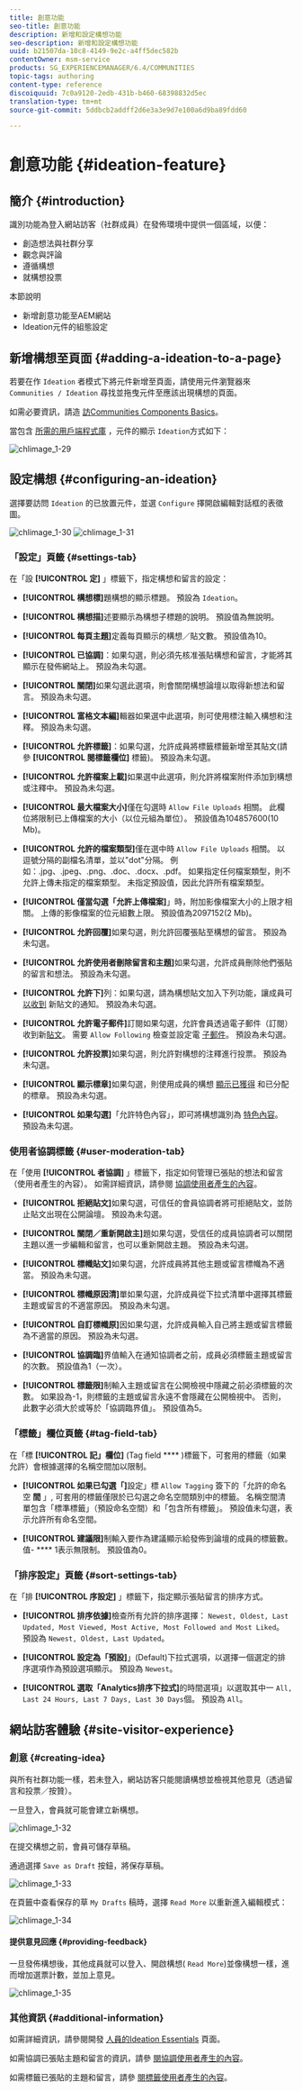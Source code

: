 ```yaml
---
title: 創意功能
seo-title: 創意功能
description: 新增和設定構想功能
seo-description: 新增和設定構想功能
uuid: b21507da-10c8-4149-9e2c-a4ff5dec582b
contentOwner: msm-service
products: SG_EXPERIENCEMANAGER/6.4/COMMUNITIES
topic-tags: authoring
content-type: reference
discoiquuid: 7c0a9120-2edb-431b-b460-68398832d5ec
translation-type: tm+mt
source-git-commit: 5ddbcb2addff2d6e3a3e9d7e100a6d9ba89fdd60

---
```



# 創意功能 {#ideation-feature}

## 簡介 {#introduction}

識別功能為登入網站訪客（社群成員）在發佈環境中提供一個區域，以便：

* 創造想法與社群分享
* 觀念與評論
* 遵循構想
* 就構想投票

本節說明

* 新增創意功能至AEM網站
* Ideation元件的組態設定

## 新增構想至頁面 {#adding-a-ideation-to-a-page}

若要在作 `Ideation` 者模式下將元件新增至頁面，請使用元件瀏覽器來 `Communities / Ideation` 尋找並拖曳元件至應該出現構想的頁面。

如需必要資訊，請造 [訪Communities Components Basics](basics.md)。

當包含 [所需的用戶端程式庫](ideation.md#essentials-for-client-side) ，元件的顯示 `Ideation`方式如下：

![chlimage_1-29](assets/chlimage_1-29.png)

## 設定構想 {#configuring-an-ideation}

選擇要訪問 `Ideation` 的已放置元件，並選 `Configure` 擇開啟編輯對話框的表徵圖。

![chlimage_1-30](assets/chlimage_1-30.png) ![chlimage_1-31](assets/chlimage_1-31.png)

### 「設定」頁籤 {#settings-tab}

在「設 **[!UICONTROL 定]** 」標籤下，指定構想和留言的設定：

* **[!UICONTROL 構想標]**&#x200B;題構想的顯示標題。 預設為 `Ideation`。

* **[!UICONTROL 構想描]**&#x200B;述要顯示為構想子標題的說明。 預設值為無說明。

* **[!UICONTROL 每頁主題]**&#x200B;定義每頁顯示的構想／貼文數。 預設值為10。

* **[!UICONTROL 已協調]**：如果勾選，則必須先核准張貼構想和留言，才能將其顯示在發佈網站上。 預設為未勾選。

* **[!UICONTROL 關閉]**&#x200B;如果勾選此選項，則會關閉構想論壇以取得新想法和留言。 預設為未勾選。

* **[!UICONTROL 富格文本編]**&#x200B;輯器如果選中此選項，則可使用標注輸入構想和注釋。 預設為未勾選。

* **[!UICONTROL 允許標籤]**：如果勾選，允許成員將標籤標籤新增至其貼文(請參 **[!UICONTROL 閱標籤欄位]** 標籤)。 預設為未勾選。

* **[!UICONTROL 允許檔案上載]**&#x200B;如果選中此選項，則允許將檔案附件添加到構想或注釋中。 預設為未勾選。

* **[!UICONTROL 最大檔案大小]**&#x200B;僅在勾選時 `Allow File Uploads` 相關。 此欄位將限制已上傳檔案的大小（以位元組為單位）。 預設值為104857600(10 Mb)。

* **[!UICONTROL 允許的檔案類型]**&#x200B;僅在選中時 `Allow File Uploads` 相關。 以逗號分隔的副檔名清單，並以&quot;dot&quot;分隔。 例如：.jpg、.jpeg、.png、.doc、.docx、.pdf。 如果指定任何檔案類型，則不允許上傳未指定的檔案類型。 未指定預設值，因此允許所有檔案類型。

* **[!UICONTROL 僅當勾選「允許上傳檔案]**」時，附加影像檔案大小的上限才相關。 上傳的影像檔案的位元組數上限。 預設值為2097152(2 Mb)。

* **[!UICONTROL 允許回覆]**&#x200B;如果勾選，則允許回覆張貼至構想的留言。 預設為未勾選。

* **[!UICONTROL 允許使用者刪除留言和主題]**&#x200B;如果勾選，允許成員刪除他們張貼的留言和想法。 預設為未勾選。

* **[!UICONTROL 允許下]**&#x200B;列：如果勾選，請為構想貼文加入下列功能，讓成員可 [以收到](notifications.md) 新貼文的通知。 預設為未勾選。

* **[!UICONTROL 允許電子郵件]**&#x200B;訂閱如果勾選，允許會員透過電子郵件（訂閱）收到新[貼文](subscriptions.md)。 需要 `Allow Following` 檢查並設定電 [子郵件](email.md)。 預設為未勾選。

* **[!UICONTROL 允許投票]**&#x200B;如果勾選，則允許對構想的注釋進行投票。 預設為未勾選。

* **[!UICONTROL 顯示標章]**&#x200B;如果勾選，則使用成員的構想 [顯示已獲得](implementing-scoring.md) 和已分配的標章。 預設為未勾選。

* **[!UICONTROL 如果勾選]**「允許特色內容」，即可將構想識別為 [特色內容](featured.md)。 預設為未勾選。

### 使用者協調標籤 {#user-moderation-tab}

在「使用 **[!UICONTROL 者協調]** 」標籤下，指定如何管理已張貼的想法和留言（使用者產生的內容）。 如需詳細資訊，請參閱 [協調使用者產生的內容](moderate-ugc.md)。

* **[!UICONTROL 拒絕貼文]**&#x200B;如果勾選，可信任的會員協調者將可拒絕貼文，並防止貼文出現在公開論壇。 預設為未勾選。

* **[!UICONTROL 關閉／重新開啟主]**&#x200B;題如果勾選，受信任的成員協調者可以關閉主題以進一步編輯和留言，也可以重新開啟主題。 預設為未勾選。

* **[!UICONTROL 標幟貼文]**&#x200B;如果勾選，允許成員將其他主題或留言標幟為不適當。 預設為未勾選。

* **[!UICONTROL 標幟原因清]**&#x200B;單如果勾選，允許成員從下拉式清單中選擇其標籤主題或留言的不適當原因。 預設為未勾選。

* **[!UICONTROL 自訂標幟原]**&#x200B;因如果勾選，允許成員輸入自己將主題或留言標籤為不適當的原因。 預設為未勾選。

* **[!UICONTROL 協調臨]**&#x200B;界值輸入在通知協調者之前，成員必須標籤主題或留言的次數。 預設值為1（一次）。

* **[!UICONTROL 標籤限]**&#x200B;制輸入主題或留言在公開檢視中隱藏之前必須標籤的次數。 如果設為-1，則標籤的主題或留言永遠不會隱藏在公開檢視中。 否則，此數字必須大於或等於「協調臨界值」。 預設值為5。

### 「標籤」欄位頁籤 {#tag-field-tab}

在「標 **[!UICONTROL 記」欄位]** (Tag field **** )標籤下，可套用的標籤（如果允許）會根據選擇的名稱空間加以限制。

* **[!UICONTROL 如果已勾選「]**&#x200B;設定」標 `Allow Tagging` 簽下的「允許的命名空 **間** 」, 可套用的標籤僅限於已勾選之命名空間類別中的標籤。 名稱空間清單包含「標準標籤」（預設命名空間）和「包含所有標籤」。 預設值未勾選，表示允許所有命名空間。

* **[!UICONTROL 建議限]**&#x200B;制輸入要作為建議顯示給發佈到論壇的成員的標籤數。 值- **** 1表示無限制。 預設值為0。

### 「排序設定」頁籤 {#sort-settings-tab}

在「排 **[!UICONTROL 序設定]** 」標籤下，指定顯示張貼留言的排序方式。

* **[!UICONTROL 排序依據]**&#x200B;檢查所有允許的排序選擇： `Newest, Oldest, Last Updated, Most Viewed, Most Active, Most Followed and Most Liked`。 預設為 `Newest, Oldest, Last Updated`。

* **[!UICONTROL 設定為「預設]**」(Default)下拉式選項，以選擇一個選定的排序選項作為預設選項顯示。 預設為 `Newest`。

* **[!UICONTROL 選取「Analytics排序下拉式]**&#x200B;的時間選項」以選取其中一 `All, Last 24 Hours, Last 7 Days, Last 30 Days`個。 預設為 `All`。

## 網站訪客體驗 {#site-visitor-experience}

### 創意 {#creating-idea}

與所有社群功能一樣，若未登入，網站訪客只能閱讀構想並檢視其他意見（透過留言和投票／按贊）。

一旦登入，會員就可能會建立新構想。

![chlimage_1-32](assets/chlimage_1-32.png)

在提交構想之前，會員可儲存草稿。

通過選擇 `Save as Draft` 按鈕，將保存草稿。

![chlimage_1-33](assets/chlimage_1-33.png)

在頁籤中查看保存的草 `My Drafts` 稿時，選擇 `Read More` 以重新進入編輯模式：

![chlimage_1-34](assets/chlimage_1-34.png)

#### 提供意見回應 {#providing-feedback}

一旦發佈構想後，其他成員就可以登入、開啟構想( `Read More`)並像構想一樣，進而增加選票計數，並加上意見。

![chlimage_1-35](assets/chlimage_1-35.png)

### 其他資訊 {#additional-information}

如需詳細資訊，請參閱開發 [人員的Ideation Essentials](ideation.md) 頁面。

如需協調已張貼主題和留言的資訊，請參 [閱協調使用者產生的內容](moderate-ugc.md)。

如需標籤已張貼的主題和留言，請參 [閱標籤使用者產生的內容](tag-ugc.md)。
